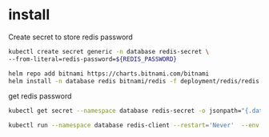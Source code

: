 # install
Create secret to store redis password
```bash
kubectl create secret generic -n database redis-secret \
--from-literal=redis-password=${REDIS_PASSWORD}
```


```bash
helm repo add bitnami https://charts.bitnami.com/bitnami
helm install -n database redis bitnami/redis -f deployment/redis/redis.yaml
```

get redis password
```bash
kubectl get secret --namespace database redis-secret -o jsonpath="{.data.redis-password}" | base64 -d
```

```bash
kubectl run --namespace database redis-client --restart='Never'  --env REDIS_PASSWORD=$REDIS_PASSWORD  --image docker.io/bitnami/redis:7.0.7-debian-11-r7 --command -- sleep infinity
```